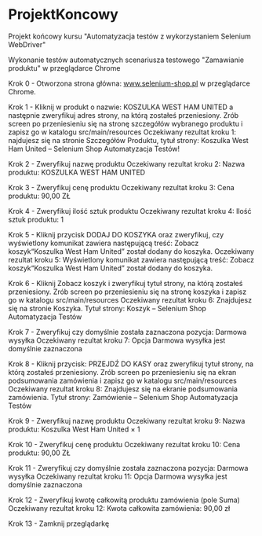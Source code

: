 # ProjektKoncowy
Projekt końcowy kursu "Automatyzacja testów z wykorzystaniem Selenium WebDriver"

Wykonanie testów automatycznych scenariusza testowego "Zamawianie produktu" w przeglądarce Chrome

Krok 0 - Otworzona strona główna: www.selenium-shop.pl w przeglądarce Chrome.

Krok 1 - Kliknij w produkt o nazwie: KOSZULKA WEST HAM UNITED a następnie zweryfikuj adres strony, na którą zostałeś przeniesiony.
Zrób screen po przeniesieniu się na stronę szczegółów wybranego produktu i zapisz go w katalogu src/main/resources 
Oczekiwany rezultat kroku 1: najdujesz się na stronie Szczegółów Produktu, tytuł strony: Koszulka West Ham United – Selenium Shop Automatyzacja Testów!

Krok 2 - Zweryfikuj nazwę produktu
Oczekiwany rezultat kroku 2: Nazwa produktu: KOSZULKA WEST HAM UNITED

Krok 3 - Zweryfikuj cenę produktu
Oczekiwany rezultat kroku 3: Cena produktu: 90,00 ZŁ

Krok 4 - Zweryfikuj ilość sztuk produktu
Oczekiwany rezultat kroku 4: Ilość sztuk produktu:  1

Krok 5 - Kliknij przycisk DODAJ DO KOSZYKA oraz zweryfikuj, czy wyświetlony komunikat zawiera następującą treść: Zobacz koszyk“Koszulka West Ham United” został dodany do koszyka.
Oczekiwany rezultat kroku 5: Wyświetlony komunikat zawiera następującą treść: Zobacz koszyk“Koszulka West Ham United” został dodany do koszyka.

Krok 6 - Kliknij Zobacz koszyk i zweryfikuj tytuł strony, na którą zostałeś przeniesiony.
Zrób screen po przeniesieniu się na stronę koszyka i zapisz go w katalogu src/main/resources
Oczekiwany rezultat kroku 6: Znajdujesz się na stronie Koszyka. Tytuł strony: Koszyk – Selenium Shop Automatyzacja Testów

Krok 7 - Zweryfikuj czy domyślnie została zaznaczona pozycja: Darmowa wysyłka
Oczekiwany rezultat kroku 7: Opcja Darmowa wysyłka jest domyślnie zaznaczona

Krok 8 - Kliknij przycisk: PRZEJDŹ DO KASY oraz zweryfikuj tytuł strony, na którą zostałeś przeniesiony.
Zrób screen po przeniesieniu się na ekran podsumowania zamówienia i zapisz go w katalogu src/main/resources
Oczekiwany rezultat kroku 8: Znajdujesz się na ekranie podsumowania zamówienia. Tytuł strony: Zamówienie – Selenium Shop Automatyzacja Testów

Krok 9 - Zweryfikuj nazwę produktu
Oczekiwany rezultat kroku 9: Nazwa produktu: Koszulka West Ham United  × 1

Krok 10 - Zweryfikuj cenę produktu
Oczekiwany rezultat kroku 10: Cena produktu: 90,00 ZŁ

Krok 11 - Zweryfikuj czy domyślnie została zaznaczona pozycja: Darmowa wysyłka
Oczekiwany rezultat kroku 11: Opcja Darmowa wysyłka jest domyślnie zaznaczona

Krok 12 - Zweryfikuj kwotę całkowitą produktu zamówienia (pole Suma)
Oczekiwany rezultat kroku 12: Kwota całkowita zamówienia: 90,00 zł

Krok 13 - Zamknij przeglądarkę 



 
